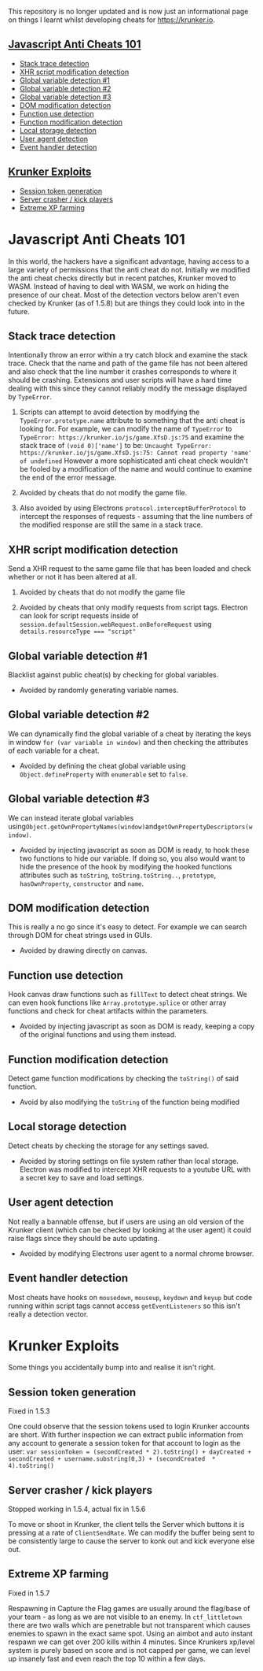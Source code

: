 This repository is no longer updated and is now just an informational page on things I learnt whilst developing cheats for https://krunker.io.

## [Javascript Anti Cheats 101](https://github.com/hrt/GamingChair#javascript-anti-cheats-101)

* [Stack trace detection](https://github.com/hrt/GamingChair#stack-trace-detection)
* [XHR script modification detection](https://github.com/hrt/GamingChair#xhr-script-modification-detection)
* [Global variable detection #1](https://github.com/hrt/GamingChair#global-variable-detection-1)
* [Global variable detection #2](https://github.com/hrt/GamingChair#global-variable-detection-2)
* [Global variable detection #3](https://github.com/hrt/GamingChair#global-variable-detection-3)
* [DOM modification detection](https://github.com/hrt/GamingChair#dom-modification-detection)
* [Function use detection](https://github.com/hrt/GamingChair#function-use-detection)
* [Function modification detection](https://github.com/hrt/GamingChair#function-modification-detection)
* [Local storage detection](https://github.com/hrt/GamingChair#local-storage-detection)
* [User agent detection](https://github.com/hrt/GamingChair#user-agent-detection)
* [Event handler detection](https://github.com/hrt/GamingChair#event-handler-detection)

## [Krunker Exploits](https://github.com/hrt/GamingChair#krunker-exploits)

* [Session token generation](https://github.com/hrt/GamingChair#session-token-generation)
* [Server crasher / kick players](https://github.com/hrt/GamingChair#server-crasher--kick-players)
* [Extreme XP farming](https://github.com/hrt/GamingChair#extreme-xp-farming)


# Javascript Anti Cheats 101
In this world, the hackers have a significant advantage, having access to a large variety of permissions that the anti cheat do not. Initially we modified the anti cheat checks directly but in recent patches, Krunker moved to WASM. Instead of having to deal with WASM, we work on hiding the presence of our cheat.
Most of the detection vectors below aren't even checked by Krunker (as of 1.5.8) but are things they could look into in the future.

## Stack trace detection

Intentionally throw an error within a try catch block and examine the stack trace. Check that the name and path of the game file has not been altered and also check that the line number it crashes corresponds to where it should be crashing. Extensions and user scripts will have a hard time dealing with this since they cannot reliably modify the message displayed by ```TypeError```.
    
1. Scripts can attempt to avoid detection by modifying the ```TypeError.prototype.name``` attribute to something that the anti cheat is looking for. For example, we can modify the name of ```TypeError``` to ```TypeError: https://krunker.io/js/game.XfsD.js:75``` and examine the stack trace of ```(void 0)['name']``` to be:
```Uncaught TypeError: https://krunker.io/js/game.XfsD.js:75: Cannot read property 'name' of undefined```
 However a more sophisticated anti cheat check wouldn't be fooled by a modification of the name and would continue to examine the end of the error message.

2. Avoided by cheats that do not modify the game file.

3. Also avoided by using Electrons ```protocol.interceptBufferProtocol``` to intercept the responses of requests - assuming that the line numbers of the modified response are still the same in a stack trace.


## XHR script modification detection
Send a XHR request to the same game file that has been loaded and check whether or not it has been altered at all.

1. Avoided by cheats that do not modify the game file

2. Avoided by cheats that only modify requests from script tags. Electron can look for script requests inside of ```session.defaultSession.webRequest.onBeforeRequest``` using ```details.resourceType === "script"```

## Global variable detection #1
Blacklist against public cheat(s) by checking for global variables.

* Avoided by randomly generating variable names.

## Global variable detection #2
We can dynamically find the global variable of a cheat by iterating the keys in window
    ```for (var variable in window)```
and then checking the attributes of each variable for a cheat.

* Avoided by defining the cheat global variable using ```Object.defineProperty``` with ```enumerable``` set to ```false```.


## Global variable detection #3
We can instead iterate global variables using```Object.getOwnPropertyNames(window)```and```getOwnPropertyDescriptors(window)```.

* Avoided by injecting javascript as soon as DOM is ready, to hook these two functions to hide our variable. If doing so, you also would want to hide the presence of the hook by modifying the hooked functions attributes such as ```toString```, ```toString.toString..```, ```prototype```, ```hasOwnProperty```, ```constructor``` and ```name```.

## DOM modification detection
This is really a no go since it's easy to detect. For example we can search through DOM for cheat strings used in GUIs.

* Avoided by drawing directly on canvas.

## Function use detection
Hook canvas draw functions such as ```fillText``` to detect cheat strings. We can even hook functions like ```Array.prototype.splice``` or other array functions and check for cheat artifacts within the parameters.

* Avoided by injecting javascript as soon as DOM is ready, keeping a copy of the original functions and using them instead.

## Function modification detection
Detect game function modifications by checking the ```toString()``` of said function.

* Avoid by also modifying the ```toString``` of the function being modified

## Local storage detection
Detect cheats by checking the storage for any settings saved.

* Avoided by storing settings on file system rather than local storage. Electron was modified to intercept XHR requests to a youtube URL with a secret key to save and load settings.

## User agent detection
Not really a bannable offense, but if users are using an old version of the Krunker client (which can be checked by looking at the user agent) it could raise flags since they should be auto updating.

* Avoided by modifying Electrons user agent to a normal chrome browser.

## Event handler detection
Most cheats have hooks on ```mousedown```, ```mouseup```, ```keydown``` and ```keyup``` but code running within script tags cannot access ```getEventListeners``` so this isn't really a detection vector.

# Krunker Exploits
Some things you accidentally bump into and realise it isn't right.

## Session token generation
Fixed in 1.5.3

One could observe that the session tokens used to login Krunker accounts are short. With further inspection we can extract public information from any account to generate a session token for that account to login as the user:
```var sessionToken = (secondCreated * 2).toString() + dayCreated + secondCreated + username.substring(0,3) + (secondCreated  * 4).toString()```

## Server crasher / kick players
Stopped working in 1.5.4, actual fix in 1.5.6

To move or shoot in Krunker, the client tells the Server which buttons it is pressing at a rate of ```ClientSendRate```. We can modify the buffer being sent to be consistently large to cause the server to konk out and kick everyone else out.

## Extreme XP farming
Fixed in 1.5.7

Respawning in Capture the Flag games are usually around the flag/base of your team - as long as we are not visible to an enemy. In ```ctf_littletown``` there are two walls which are penetrable but not transparent which causes enemies to spawn in the exact same spot. Using an aimbot and auto instant respawn we can get over 200 kills within 4 minutes. Since Krunkers xp/level system is purely based on score and is not capped per game, we can level up insanely fast and even reach the top 10 within a few days.


